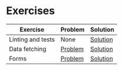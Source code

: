 # Exercises

| Exercise | Problem | Solution |
| --- | --- | --- |
| Linting and tests | None | [Solution](https://codesandbox.io/p/sandbox/github/bitovi/trainings/tree/main/incorporating-accessibility-into-your-dev-process/linting-and-tests/solution?file=src/App.test.tsx) |
| Data fetching | [Problem](https://codesandbox.io/p/sandbox/github/bitovi/trainings/tree/main/incorporating-accessibility-into-your-dev-process/data-fetching/problem?file=src/App.tsx) | [Solution](https://codesandbox.io/p/sandbox/github/bitovi/trainings/tree/main/incorporating-accessibility-into-your-dev-process/data-fetching/solution?file=src/App.tsx) |
| Forms | [Problem](https://codesandbox.io/p/sandbox/github/bitovi/trainings/tree/main/incorporating-accessibility-into-your-dev-process/forms/problem?file=src/App.tsx) | [Solution](https://codesandbox.io/p/sandbox/github/bitovi/trainings/tree/main/incorporating-accessibility-into-your-dev-process/forms/solution?file=src/App.tsx) |
